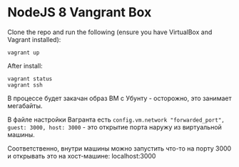 # NodeJS 8  Vangrant Box

Clone the repo and run the following (ensure you have VirtualBox and Vagrant installed):
```
vagrant up
```

After install:

```
vagrant status
vagrant ssh
``` 

В процессе будет закачан образ ВМ с Убунту - осторожно, это занимает мегабайты.

В файле настройки Вагранта есть `config.vm.network "forwarded_port", guest: 3000, host: 3000` - это открытие порта наружу из виртуальной машины.

Соответственно, внутри машины можно запустить что-то на порту 3000 и открывать это на хост-машине: localhost:3000
